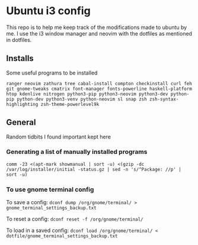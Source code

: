 # Ubuntu i3 config

This repo is to help me keep track of the modifications made to ubuntu by me.
I use the i3 window manager and neovim with the dotfiles as mentioned in dotfiles.

## Installs

Some useful programs to be installed

`ranger neovim zathura tree cabal-install compton checkinstall curl feh git
gnome-tweaks cmatrix font-manager fonts-powerline haskell-platform htop kdenlive
nitrogen python3-pip python3-neovim python3-dev python-pip python-dev
python3-venv python-neovim sl snap zsh zsh-syntax-highlighting
zsh-theme-powerlevel9k`

## General

Random tidbits I found important kept here

### Generating a list of manually installed programs

`comm -23 <(apt-mark showmanual | sort -u) <(gzip -dc /var/log/installer/initial
-status.gz | sed -n 's/^Package: //p' | sort -u)`

### To use gnome terminal config

To save a config:
`dconf dump /org/gnome/terminal/ > gnome_terminal_settings_backup.txt`

To reset a config:
`dconf reset -f /org/gnome/terminal/`

To load in a saved config:
`dconf load /org/gnome/terminal/ < dotfile/gnome_terminal_settings_backup.txt`

